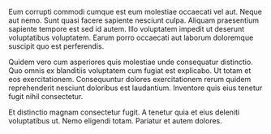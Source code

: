Eum corrupti commodi cumque est eum molestiae occaecati vel aut. Neque aut nemo. Sunt quasi facere sapiente nesciunt culpa. Aliquam praesentium sapiente tempore est sed id autem. Illo voluptatem impedit ut deserunt voluptatibus voluptatem. Earum porro occaecati aut laborum doloremque suscipit quo est perferendis.
 Quidem vero cum asperiores quis molestiae unde consequatur distinctio. Quo omnis ex blanditiis voluptatem cum fugiat est explicabo. Ut totam et eos exercitationem. Consequuntur dolores exercitationem rerum quidem reprehenderit nesciunt doloribus est laudantium. Inventore quis eius tenetur fugit nihil consectetur.
 Et distinctio magnam consectetur fugit. A tenetur quia et eius deleniti voluptatibus ut. Nemo eligendi totam. Pariatur et autem dolores.